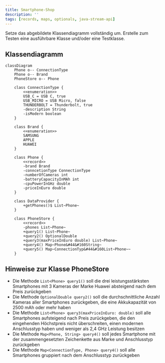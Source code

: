 ```yaml
---
title: Smartphone-Shop
description: ''
tags: [records, maps, optionals, java-stream-api]
---
```


Setze das abgebildete Klassendiagramm vollständig um. Erstelle zum Testen eine
ausführbare Klasse und/oder eine Testklasse.

## Klassendiagramm

```mermaid
classDiagram
    Phone o-- ConnectionType
    Phone o-- Brand
    PhoneStore o-- Phone

    class ConnectionType {
        <<enumeration>>
        USB_C = USB C, true
        USB_MICRO = USB Micro, false
        THUNDERBOLT = Thunderbolt, true
        -description String
        -isModern boolean
    }

    class Brand {
        <<enumeration>>
        SAMSUNG
        APPLE
        HUAWEI
    }

    class Phone {
        <<record>>
        -brand Brand
        -conncetionType ConnectionType
        -numberOfCameras int
        -batteryCapacityInMAh int
        -cpuPowerInGHz double
        -priceInEuro double
    }

    class DataProvider {
        +getPhones()$ List~Phone~
    }

    class PhoneStore {
        <<record>>
        -phones List~Phone~
        +query1() List~Phone~
        +query2() OptionalDouble
        +query3(maxPriceInEuro double) List~Phone~
        +query4() Map~Phone&#44&#160String~
        +query5() Map~ConnectionTyp&#44&#160List~Phone~~
    }
```

## Hinweise zur Klasse PhoneStore

- Die Methode `List<Phone> query1()` soll die drei leistungsstärksten
  Smartphones mit 3 Kameras der Marke Huawei absteigend nach dem Preis
  zurückgeben
- Die Methode `OptionalDouble query2()` soll die durchschnittliche Anzahl
  Kameras aller Smartphones zurückgeben, die eine Akkukapazität von 2500 mAh
  oder mehr haben
- Die Methode `List<Phone> query3(maxPriceInEuro: double)` soll alle Smartphones
  aufsteigend nach Preis zurückgeben, die den eingehenden Höchstpreis nicht
  überschreiten, einen modernen Anschlusstyp haben und weniger als 2,4 GHz
  Leistung besitzen
- Die Methode `Map<Phone, String> query4()` soll jedes Smartphone mit der zusammengesetzten Zeichenkette aus Marke und Anschlusstyp zurückgeben
- Die Methode `Map<ConnectionType, Phone> query4()` soll alle Smartphones
  gruppiert nach dem Anschlusstyp zurückgeben
